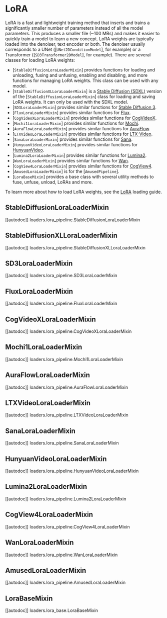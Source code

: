 <!--Copyright 2024 The HuggingFace Team. All rights reserved.

Licensed under the Apache License, Version 2.0 (the "License"); you may not use this file except in compliance with
the License. You may obtain a copy of the License at

http://www.apache.org/licenses/LICENSE-2.0

Unless required by applicable law or agreed to in writing, software distributed under the License is distributed on
an "AS IS" BASIS, WITHOUT WARRANTIES OR CONDITIONS OF ANY KIND, either express or implied. See the License for the
specific language governing permissions and limitations under the License.
-->

# LoRA

LoRA is a fast and lightweight training method that inserts and trains a significantly smaller number of parameters instead of all the model parameters. This produces a smaller file (~100 MBs) and makes it easier to quickly train a model to learn a new concept. LoRA weights are typically loaded into the denoiser, text encoder or both. The denoiser usually corresponds to a UNet ([`UNet2DConditionModel`], for example) or a Transformer ([`SD3Transformer2DModel`], for example). There are several classes for loading LoRA weights:

- [`StableDiffusionLoraLoaderMixin`] provides functions for loading and unloading, fusing and unfusing, enabling and disabling, and more functions for managing LoRA weights. This class can be used with any model.
- [`StableDiffusionXLLoraLoaderMixin`] is a [Stable Diffusion (SDXL)](../../api/pipelines/stable_diffusion/stable_diffusion_xl) version of the [`StableDiffusionLoraLoaderMixin`] class for loading and saving LoRA weights. It can only be used with the SDXL model.
- [`SD3LoraLoaderMixin`] provides similar functions for [Stable Diffusion 3](https://huggingface.co/blog/sd3).
- [`FluxLoraLoaderMixin`] provides similar functions for [Flux](https://huggingface.co/docs/diffusers/main/en/api/pipelines/flux).
- [`CogVideoXLoraLoaderMixin`] provides similar functions for [CogVideoX](https://huggingface.co/docs/diffusers/main/en/api/pipelines/cogvideox).
- [`Mochi1LoraLoaderMixin`] provides similar functions for [Mochi](https://huggingface.co/docs/diffusers/main/en/api/pipelines/mochi).
- [`AuraFlowLoraLoaderMixin`] provides similar functions for [AuraFlow](https://huggingface.co/fal/AuraFlow).
- [`LTXVideoLoraLoaderMixin`] provides similar functions for [LTX-Video](https://huggingface.co/docs/diffusers/main/en/api/pipelines/ltx_video).
- [`SanaLoraLoaderMixin`] provides similar functions for [Sana](https://huggingface.co/docs/diffusers/main/en/api/pipelines/sana).
- [`HunyuanVideoLoraLoaderMixin`] provides similar functions for [HunyuanVideo](https://huggingface.co/docs/diffusers/main/en/api/pipelines/hunyuan_video).
- [`Lumina2LoraLoaderMixin`] provides similar functions for [Lumina2](https://huggingface.co/docs/diffusers/main/en/api/pipelines/lumina2).
- [`WanLoraLoaderMixin`] provides similar functions for [Wan](https://huggingface.co/docs/diffusers/main/en/api/pipelines/wan).
- [`CogView4LoraLoaderMixin`] provides similar functions for [CogView4](https://huggingface.co/docs/diffusers/main/en/api/pipelines/cogview4).
- [`AmusedLoraLoaderMixin`] is for the [`AmusedPipeline`].
- [`LoraBaseMixin`] provides a base class with several utility methods to fuse, unfuse, unload, LoRAs and more.

<Tip>

To learn more about how to load LoRA weights, see the [LoRA](../../using-diffusers/loading_adapters#lora) loading guide.

</Tip>

## StableDiffusionLoraLoaderMixin

[[autodoc]] loaders.lora_pipeline.StableDiffusionLoraLoaderMixin

## StableDiffusionXLLoraLoaderMixin

[[autodoc]] loaders.lora_pipeline.StableDiffusionXLLoraLoaderMixin

## SD3LoraLoaderMixin

[[autodoc]] loaders.lora_pipeline.SD3LoraLoaderMixin

## FluxLoraLoaderMixin

[[autodoc]] loaders.lora_pipeline.FluxLoraLoaderMixin

## CogVideoXLoraLoaderMixin

[[autodoc]] loaders.lora_pipeline.CogVideoXLoraLoaderMixin

## Mochi1LoraLoaderMixin

[[autodoc]] loaders.lora_pipeline.Mochi1LoraLoaderMixin
## AuraFlowLoraLoaderMixin

[[autodoc]] loaders.lora_pipeline.AuraFlowLoraLoaderMixin

## LTXVideoLoraLoaderMixin

[[autodoc]] loaders.lora_pipeline.LTXVideoLoraLoaderMixin

## SanaLoraLoaderMixin

[[autodoc]] loaders.lora_pipeline.SanaLoraLoaderMixin

## HunyuanVideoLoraLoaderMixin

[[autodoc]] loaders.lora_pipeline.HunyuanVideoLoraLoaderMixin

## Lumina2LoraLoaderMixin

[[autodoc]] loaders.lora_pipeline.Lumina2LoraLoaderMixin

## CogView4LoraLoaderMixin

[[autodoc]] loaders.lora_pipeline.CogView4LoraLoaderMixin

## WanLoraLoaderMixin

[[autodoc]] loaders.lora_pipeline.WanLoraLoaderMixin

## AmusedLoraLoaderMixin

[[autodoc]] loaders.lora_pipeline.AmusedLoraLoaderMixin

## LoraBaseMixin

[[autodoc]] loaders.lora_base.LoraBaseMixin
